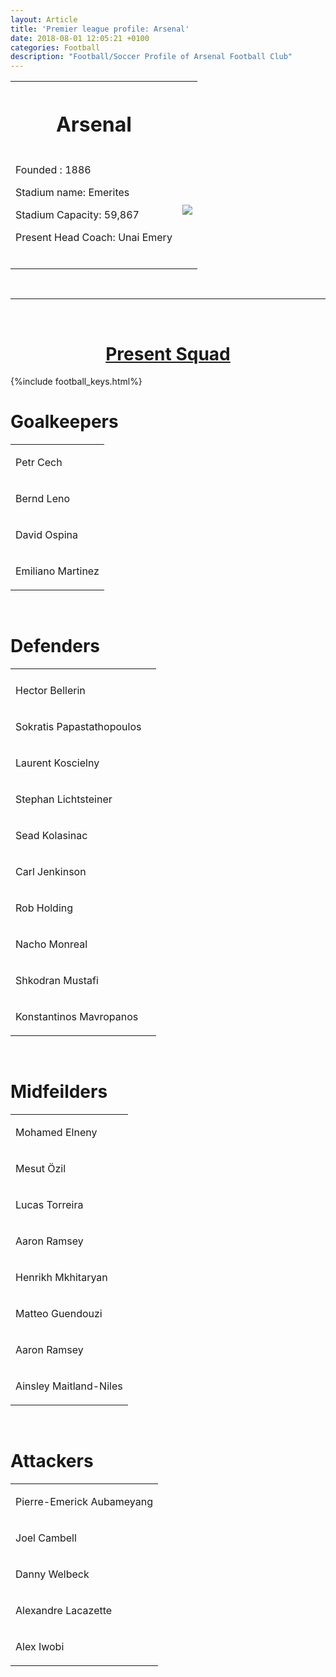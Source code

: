 ```yaml
---
layout: Article  
title: 'Premier league profile: Arsenal'
date: 2018-08-01 12:05:21 +0100
categories: Football
description: "Football/Soccer Profile of Arsenal Football Club"
---
```


<table>
<th>
<h1>Arsenal</h1>
</th>
<tr>
<td>
<p>Founded : 1886</p>
<p>Stadium name: Emerites</p>
<p>Stadium Capacity: 59,867</p>
<p>Present Head Coach: Unai Emery</p>
<br>
</td>
<td>
<img src="http://1.bp.blogspot.com/-FOQg-cbKaIk/Trpuk_XQoxI/AAAAAAAAFnU/pvbTXEKB-ig/s1600/Arsenal+2002-2011.png">

</td>
</tr>
</table>
<br>

---
<br>
<h1 style="text-align: center;"><u>Present Squad</u></h1>
{%include football_keys.html%}
<br>
<h1>Goalkeepers</h1>

<table>
<tr><td>
<p>Petr Cech</p>
</td></tr>
<tr><td>
<p>Bernd Leno</p>
</td></tr>
<tr><td id="loaned-out">
<p>David Ospina</p>
</td></tr>
<tr><td>
<p>Emiliano Martinez</p>
</td></tr>
</table>
<br>


<h1>Defenders</h1>

<table>
<tr><td></td></tr>
<tr><td>
<p>Hector Bellerin</p>
</td>
<td></td></tr>
<tr><td>
<p>Sokratis Papastathopoulos</p>
</td></tr>
<tr><td id="captain">
<p>Laurent Koscielny</p>
</td></tr>
<tr><td>
<p>Stephan Lichtsteiner</p>
</td></tr>
<tr><td>
<p>Sead Kolasinac</p>
</td></tr>
<tr><td>
<p>Carl Jenkinson</p>
</td></tr>
<tr><td>
<p>Rob Holding</p>
</td></tr>
<tr><td>
<p>Nacho Monreal</p>
</td></tr>
<tr><td>
<p>Shkodran Mustafi</p>
</td></tr>
<tr><td>
<p>Konstantinos Mavropanos</p>
</td></tr>
</table>
<br>



<h1>Midfeilders</h1>

<table>
<tr><td>
<p>Mohamed Elneny</p>
</td></tr>
<tr><td>
<p>Mesut Özil</p>
</td></tr>
<tr><td>
<p>Lucas Torreira</p>
</td></tr>
<tr><td>
<p>Aaron Ramsey</p>
</td></tr>
<tr><td>
<p>Henrikh Mkhitaryan</p>
</td></tr>
<tr><td>
<p>Matteo Guendouzi</p>
</td></tr>
<tr><td>
<p>Aaron Ramsey</p>
</td></tr>
<tr><td>
<p>Ainsley Maitland-Niles</p>
</td></tr>
</table>
<br>





<h1>Attackers</h1>

<table>
<tr><td>
<p>Pierre-Emerick Aubameyang</p>
</td></tr>
<tr><td>
<p>Joel Cambell</p>
</td></tr>
<tr><td>
<p>Danny Welbeck</p>
</td></tr>
<tr><td>
<p>Alexandre Lacazette</p>
</td></tr>
<tr><td>
<p>Alex Iwobi</p>
</td></tr>
</table>
<br>
